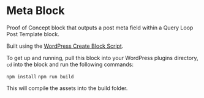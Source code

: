 # Meta Block
Proof of Concept block that outputs a post meta field within a Query Loop Post Template block.

Built using the [WordPress Create Block Script](https://www.npmjs.com/package/@wordpress/create-block).

To get up and running, pull this block into your WordPress plugins directory, `cd` into the block and run the following commands:

`npm install`
`npm run build`

This will compile the assets into the build folder.
